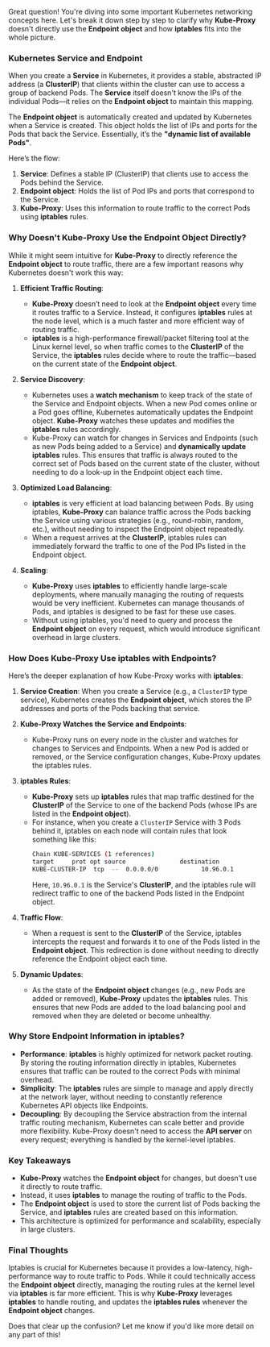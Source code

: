 Great question! You're diving into some important Kubernetes networking concepts here. Let's break it down step by step to clarify why **Kube-Proxy** doesn't directly use the **Endpoint object** and how **iptables** fits into the whole picture. 

### Kubernetes Service and Endpoint

When you create a **Service** in Kubernetes, it provides a stable, abstracted IP address (a **ClusterIP**) that clients within the cluster can use to access a group of backend Pods. The **Service** itself doesn't know the IPs of the individual Pods—it relies on the **Endpoint object** to maintain this mapping.

The **Endpoint object** is automatically created and updated by Kubernetes when a Service is created. This object holds the list of IPs and ports for the Pods that back the Service. Essentially, it’s the **"dynamic list of available Pods"**.

Here’s the flow:

1. **Service**: Defines a stable IP (ClusterIP) that clients use to access the Pods behind the Service.
2. **Endpoint object**: Holds the list of Pod IPs and ports that correspond to the Service.
3. **Kube-Proxy**: Uses this information to route traffic to the correct Pods using **iptables** rules.

### Why Doesn't Kube-Proxy Use the Endpoint Object Directly?

While it might seem intuitive for **Kube-Proxy** to directly reference the **Endpoint object** to route traffic, there are a few important reasons why Kubernetes doesn't work this way:

1. **Efficient Traffic Routing**:
   - **Kube-Proxy** doesn’t need to look at the **Endpoint object** every time it routes traffic to a Service. Instead, it configures **iptables** rules at the node level, which is a much faster and more efficient way of routing traffic. 
   - **iptables** is a high-performance firewall/packet filtering tool at the Linux kernel level, so when traffic comes to the **ClusterIP** of the Service, the **iptables** rules decide where to route the traffic—based on the current state of the **Endpoint object**.

2. **Service Discovery**:
   - Kubernetes uses a **watch mechanism** to keep track of the state of the Service and Endpoint objects. When a new Pod comes online or a Pod goes offline, Kubernetes automatically updates the Endpoint object. **Kube-Proxy** watches these updates and modifies the **iptables** rules accordingly.
   - Kube-Proxy can watch for changes in Services and Endpoints (such as new Pods being added to a Service) and **dynamically update iptables** rules. This ensures that traffic is always routed to the correct set of Pods based on the current state of the cluster, without needing to do a look-up in the Endpoint object each time.

3. **Optimized Load Balancing**:
   - **iptables** is very efficient at load balancing between Pods. By using iptables, **Kube-Proxy** can balance traffic across the Pods backing the Service using various strategies (e.g., round-robin, random, etc.), without needing to inspect the Endpoint object repeatedly.
   - When a request arrives at the **ClusterIP**, iptables rules can immediately forward the traffic to one of the Pod IPs listed in the Endpoint object.

4. **Scaling**:
   - **Kube-Proxy** uses **iptables** to efficiently handle large-scale deployments, where manually managing the routing of requests would be very inefficient. Kubernetes can manage thousands of Pods, and iptables is designed to be fast for these use cases.
   - Without using iptables, you'd need to query and process the **Endpoint object** on every request, which would introduce significant overhead in large clusters.

### How Does Kube-Proxy Use iptables with Endpoints?

Here’s the deeper explanation of how Kube-Proxy works with **iptables**:

1. **Service Creation**: When you create a Service (e.g., a `ClusterIP` type service), Kubernetes creates the **Endpoint object**, which stores the IP addresses and ports of the Pods backing that service.
   
2. **Kube-Proxy Watches the Service and Endpoints**: 
   - Kube-Proxy runs on every node in the cluster and watches for changes to Services and Endpoints. When a new Pod is added or removed, or the Service configuration changes, Kube-Proxy updates the iptables rules.

3. **iptables Rules**:
   - **Kube-Proxy** sets up **iptables** rules that map traffic destined for the **ClusterIP** of the Service to one of the backend Pods (whose IPs are listed in the **Endpoint object**).
   - For instance, when you create a `ClusterIP` Service with 3 Pods behind it, iptables on each node will contain rules that look something like this:
     ```bash
     Chain KUBE-SERVICES (1 references)
     target     prot opt source               destination         
     KUBE-CLUSTER-IP  tcp  --  0.0.0.0/0            10.96.0.1          /* my-service: clusterIP */
     ```
     Here, `10.96.0.1` is the Service's **ClusterIP**, and the iptables rule will redirect traffic to one of the backend Pods listed in the Endpoint object.

4. **Traffic Flow**:
   - When a request is sent to the **ClusterIP** of the Service, iptables intercepts the request and forwards it to one of the Pods listed in the **Endpoint object**. This redirection is done without needing to directly reference the Endpoint object each time.

5. **Dynamic Updates**:
   - As the state of the **Endpoint object** changes (e.g., new Pods are added or removed), **Kube-Proxy** updates the **iptables** rules. This ensures that new Pods are added to the load balancing pool and removed when they are deleted or become unhealthy.

### Why Store Endpoint Information in iptables?

- **Performance**: **iptables** is highly optimized for network packet routing. By storing the routing information directly in iptables, Kubernetes ensures that traffic can be routed to the correct Pods with minimal overhead.
- **Simplicity**: The **iptables** rules are simple to manage and apply directly at the network layer, without needing to constantly reference Kubernetes API objects like Endpoints.
- **Decoupling**: By decoupling the Service abstraction from the internal traffic routing mechanism, Kubernetes can scale better and provide more flexibility. Kube-Proxy doesn't need to access the **API server** on every request; everything is handled by the kernel-level iptables.

### Key Takeaways

- **Kube-Proxy** watches the **Endpoint object** for changes, but doesn't use it directly to route traffic.
- Instead, it uses **iptables** to manage the routing of traffic to the Pods.
- The **Endpoint object** is used to store the current list of Pods backing the Service, and **iptables** rules are created based on this information.
- This architecture is optimized for performance and scalability, especially in large clusters.

### Final Thoughts

Iptables is crucial for Kubernetes because it provides a low-latency, high-performance way to route traffic to Pods. While it could technically access the **Endpoint object** directly, managing the routing rules at the kernel level via **iptables** is far more efficient. This is why **Kube-Proxy** leverages **iptables** to handle routing, and updates the **iptables rules** whenever the **Endpoint object** changes.

Does that clear up the confusion? Let me know if you'd like more detail on any part of this!